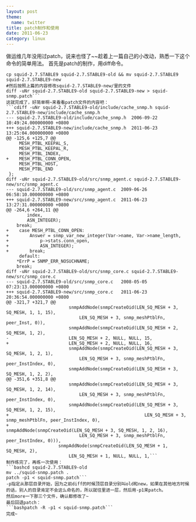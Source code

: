 ```yaml
---
layout: post
theme:
  name: twitter
title: patch制作和使用
date: 2011-06-23
category: linux
---
```


做运维几年没用过patch，说来也怪了~~趁着上一篇自己的小改动，熟悉一下这个命令的简单用法。
首先是patch的制作，用diff命令。
```bashtar zxvf squid-2.7.STABLE9.tar.gz
cp squid-2.7.STABLE9 squid-2.7.STABLE9-old && mv squid-2.7.STABLE9 squid-2.7.STABLE9-new
#然后按照上篇的内容修改squid-2.7.STABLE9-new/里的文件
diff -uNr squid-2.7.STABLE9-old squid-2.7.STABLE9-new > squid-snmp.patch```
这就完成了，好简单啊~来看看patch文件的内容吧：
```cdiff -uNr squid-2.7.STABLE9-old/include/cache_snmp.h squid-2.7.STABLE9-new/include/cache_snmp.h
--- squid-2.7.STABLE9-old/include/cache_snmp.h	2006-09-22 10:49:24.000000000 +0800
+++ squid-2.7.STABLE9-new/include/cache_snmp.h	2011-06-23 13:25:04.000000000 +0800
@@ -125,6 +125,7 @@
     MESH_PTBL_KEEPAL_S,
     MESH_PTBL_KEEPAL_R,
     MESH_PTBL_INDEX,
+    MESH_PTBL_CONN_OPEN,
     MESH_PTBL_HOST,
     MESH_PTBL_END
 };
diff -uNr squid-2.7.STABLE9-old/src/snmp_agent.c squid-2.7.STABLE9-new/src/snmp_agent.c
--- squid-2.7.STABLE9-old/src/snmp_agent.c	2009-06-26 06:58:10.000000000 +0800
+++ squid-2.7.STABLE9-new/src/snmp_agent.c	2011-06-23 13:27:31.000000000 +0800
@@ -264,6 +264,11 @@
 	    index,
 	    ASN_INTEGER);
 	break;
+    case MESH_PTBL_CONN_OPEN:
+        Answer = snmp_var_new_integer(Var->name, Var->name_length,
+            p->stats.conn_open,
+            ASN_INTEGER);
+        break;
     default:
 	*ErrP = SNMP_ERR_NOSUCHNAME;
 	break;
diff -uNr squid-2.7.STABLE9-old/src/snmp_core.c squid-2.7.STABLE9-new/src/snmp_core.c
--- squid-2.7.STABLE9-old/src/snmp_core.c	2008-05-05 07:23:13.000000000 +0800
+++ squid-2.7.STABLE9-new/src/snmp_core.c	2011-06-23 20:36:54.000000000 +0800
@@ -321,7 +321,7 @@
 						snmpAddNode(snmpCreateOid(LEN_SQ_MESH + 3, SQ_MESH, 1, 1, 15),
 						    LEN_SQ_MESH + 3, snmp_meshPtblFn, peer_Inst, 0)),
 					    snmpAddNode(snmpCreateOid(LEN_SQ_MESH + 2, SQ_MESH, 1, 2),
-						LEN_SQ_MESH + 2, NULL, NULL, 15,
+						LEN_SQ_MESH + 2, NULL, NULL, 16,
 						snmpAddNode(snmpCreateOid(LEN_SQ_MESH + 3, SQ_MESH, 1, 2, 1),
 						    LEN_SQ_MESH + 3, snmp_meshPtblFn, peer_InstIndex, 0),
 						snmpAddNode(snmpCreateOid(LEN_SQ_MESH + 3, SQ_MESH, 1, 2, 2),
@@ -351,6 +351,8 @@
 						snmpAddNode(snmpCreateOid(LEN_SQ_MESH + 3, SQ_MESH, 1, 2, 14),
 						    LEN_SQ_MESH + 3, snmp_meshPtblFn, peer_InstIndex, 0),
 						snmpAddNode(snmpCreateOid(LEN_SQ_MESH + 3, SQ_MESH, 1, 2, 15),
+                                                    LEN_SQ_MESH + 3, snmp_meshPtblFn, peer_InstIndex, 0),
+                                                snmpAddNode(snmpCreateOid(LEN_SQ_MESH + 3, SQ_MESH, 1, 2, 16),
 						    LEN_SQ_MESH + 3, snmp_meshPtblFn, peer_InstIndex, 0))),
 					snmpAddNode(snmpCreateOid(LEN_SQ_MESH + 1, SQ_MESH, 2),
 					    LEN_SQ_MESH + 1, NULL, NULL, 1,```
制作练完了，再练一次使用：
```bashcd squid-2.7.STABLE9-old
mv ../squid-snmp.patch .
patch -p1 < squid-snmp.patch```
-p指定从那层目录开始，因为之前diff的时候顶层目录分别叫old和new，如果在其他地方时候的话，别人的目录肯定不会这么命名的，所以就往里进一层，然后用-p1来patch。
然后more一下那三个文件，确认都修改了~
最后回退patch：
```bashpatch -R -p1 < squid-snmp.patch```
完成~
